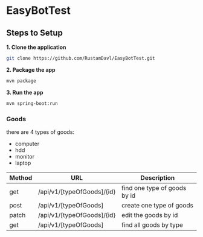 # EasyBotTest


## Steps to Setup

**1. Clone the application**

```bash
git clone https://github.com/RustamDavl/EasyBotTest.git
```

**2. Package the app**

```bash
mvn package
```
**3. Run the app**

```bash
mvn spring-boot:run
```


### Goods
there are 4 types of goods:
- computer
- hdd
- monitor
- laptop

| Method | URL                   | Description                  |
|--------|-----------------------|------------------------------|
| get    | /api/v1/[typeOfGoods]/{id} | find one type of goods by id |
| post   | /api/v1/[typeOfGoods] | create one type of goods     |
| patch  | /api/v1/[typeOfGoods]/{id} | edit the goods by id         |
| get    | /api/v1/[typeOfGoods] | find all goods by type       |
